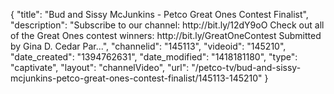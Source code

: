 {
    "title": "Bud and Sissy McJunkins - Petco Great Ones Contest Finalist",
    "description": "Subscribe to our channel: http:\/\/bit.ly\/12dY9oO Check out all of the Great Ones contest winners: http:\/\/bit.ly\/GreatOneContest Submitted by Gina D. Cedar Par...",
    "channelid": "145113",
    "videoid": "145210",
    "date_created": "1394762631",
    "date_modified": "1418181180",
    "type": "captivate",
    "layout": "channelVideo",
    "url": "\/petco-tv\/bud-and-sissy-mcjunkins-petco-great-ones-contest-finalist\/145113-145210"
}